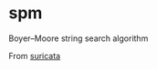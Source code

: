 # spm
Boyer–Moore string search algorithm

From [suricata](https://github.com/inliniac/suricata/blob/master/src/util-spm.h)


